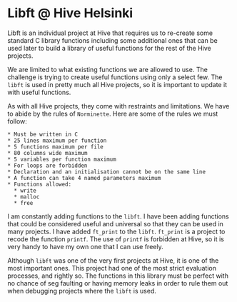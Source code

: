 # Libft @ Hive Helsinki

Libft is an individual project at Hive that requires us to re-create some standard
C library functions including some additional ones that can be used later to build a
library of useful functions for the rest of the Hive projects.

We are limited to what existing functions we are allowed to use. The challenge is trying
to create useful functions using only a select few. The `libft` is used in pretty much all Hive
projects, so it is important to update it with useful functions.

As with all Hive projects, they come with restraints and limitations. We have to abide by the rules of `Norminette`. Here are some of the rules we must follow:

```
* Must be written in C
* 25 lines maximum per function
* 5 functions maximum per file
* 80 columns wide maximum
* 5 variables per function maximum
* For loops are forbidden
* Declaration and an initialisation cannot be on the same line
* A function can take 4 named parameters maximum
* Functions allowed:
  * write
  * malloc
  * free
```

I am constantly adding functions to the `libft`. I have been adding functions that could be considered 
useful and universal so that they can be used in many projects. I have added
`ft_print` to the `libft`. `ft_print` is a project to recode the function `printf`. The use of `printf` is forbidden
at Hive, so it is very handy to have my own one that I can use freely.

Although `libft` was one of the very first projects at Hive, it is one of the most important ones. This project had one of the most strict evaluation processes, and rightly so. The functions in this library must be perfect with no chance of seg faulting or having memory leaks in order to rule them out when debugging projects where the `libft` is used.
